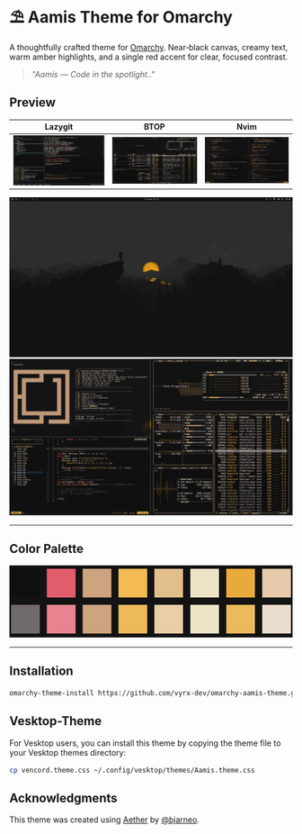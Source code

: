 # ⛱ Aamis Theme for Omarchy

A thoughtfully crafted theme for [Omarchy](https://omarchy.org).
Near‑black canvas, creamy text, warm amber highlights, and a single red accent for clear, focused contrast.

> *"Aamis —  Code in the spotlight.."*
>
## Preview

| Lazygit |  BTOP   | Nvim     |
|:---:|:---:|:---:|
| ![Lazygit](assets/lazygit.png) | ![Btop](assets/btop.png) | ![Neovim](assets/neovim.png) |

![Omarchy homescreen setup](./assets/homescreen.png)
![Omarchy btop](./assets/setup.png)

---

## Color Palette

![Aamis Color Palette](./assets/pallete.png)

---

## Installation

```bash
omarchy-theme-install https://github.com/vyrx-dev/omarchy-aamis-theme.git
```

## Vesktop-Theme

For Vesktop users, you can install this theme by copying the theme file to your Vesktop themes directory:

```bash
cp vencord.theme.css ~/.config/vesktop/themes/Aamis.theme.css
```

## Acknowledgments

This theme was created using [Aether](https://github.com/bjarneo/aether) by [@bjarneo](https://github.com/bjarneo).
